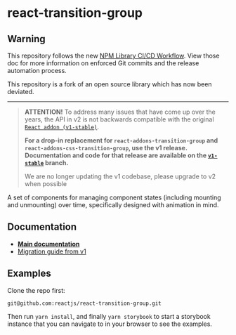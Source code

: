 # react-transition-group

## Warning

This repository follows the new [NPM Library CI/CD Workflow](https://residenetwork.atlassian.net/wiki/spaces/ENG/pages/1173291063/NPM+Library+CI+CD+Workflow). View those doc for more information on enforced Git commits and the release automation process.

This repository is a fork of an open source library which has now been deviated.

---

> **ATTENTION!** To address many issues that have come up over the years, the API in v2 is not backwards compatible with the original [`React addon (v1-stable)`](https://github.com/reactjs/react-transition-group/tree/v1-stable).
>
> **For a drop-in replacement for `react-addons-transition-group` and `react-addons-css-transition-group`, use the v1 release. Documentation and code for that release are available on the [`v1-stable`](https://github.com/reactjs/react-transition-group/tree/v1-stable) branch.**
>
> We are no longer updating the v1 codebase, please upgrade to v2 when possible

A set of components for managing component states (including mounting and unmounting) over time, specifically designed with animation in mind.

## Documentation

- [**Main documentation**](https://reactcommunity.org/react-transition-group/)
- [Migration guide from v1](/Migration.md)

## Examples

Clone the repo first:

```
git@github.com:reactjs/react-transition-group.git
```

Then run `yarn install`, and finally `yarn storybook` to start a storybook instance that you can navigate to in your browser to see the examples.

[npm-badge]: https://img.shields.io/npm/v/react-transition-group.svg
[npm]: https://www.npmjs.org/package/react-transition-group
